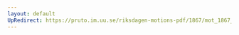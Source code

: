 ```yaml
---
layout: default
UpRedirect: https://pruto.im.uu.se/riksdagen-motions-pdf/1867/mot_1867__ak__192/mot_1867__ak__192-001.pdf
---
```

